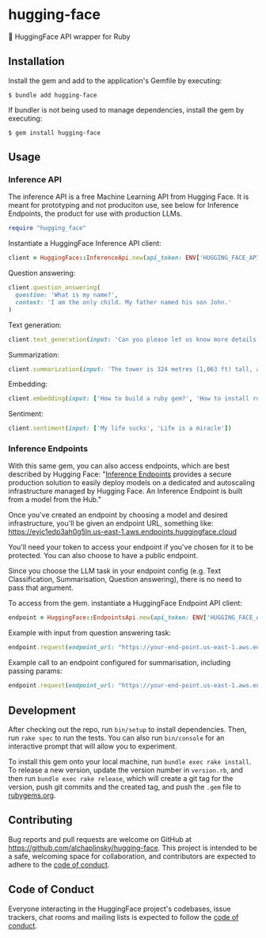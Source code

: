 # hugging-face

🤗 HuggingFace API wrapper for Ruby

## Installation

Install the gem and add to the application's Gemfile by executing:

```
$ bundle add hugging-face
```

If bundler is not being used to manage dependencies, install the gem by executing:

```
$ gem install hugging-face
```

## Usage


### Inference API

The inference API is a free Machine Learning API from Hugging Face. It is meant for prototyping and not produciton use, see below for Inference Endpoints, the product for use with production LLMs.

```ruby
require "hugging_face"
```

Instantiate a HuggingFace Inference API client:

```ruby
client = HuggingFace::InferenceApi.new(api_token: ENV['HUGGING_FACE_API_TOKEN'])
```

Question answering:

```ruby
client.question_answering(
  question: 'What is my name?',
  context: 'I am the only child. My father named his son John.'
)
```

Text generation:

```ruby
client.text_generation(input: 'Can you please let us know more details about your ')
```

Summarization:

```ruby
client.summarization(input: 'The tower is 324 metres (1,063 ft) tall, about the same height as an 81-storey building, and the tallest structure in Paris. Its base is square, measuring 125 metres (410 ft) on each side. During its construction, the Eiffel Tower surpassed the Washington Monument to become the tallest man-made structure in the world, a title it held for 41 years until the Chrysler Building in New York City was finished in 1930.')
```

Embedding:

```ruby
client.embedding(input: ['How to build a ruby gem?', 'How to install ruby gem?'])
```

Sentiment:

```ruby
client.sentiment(input: ['My life sucks', 'Life is a miracle'])
```

### Inference Endpoints

With this same gem, you can also access endpoints, which are best described by Hugging Face: "[Inference Endpoints](https://huggingface.co/docs/inference-endpoints/index) provides a secure production solution to easily deploy models on a dedicated and autoscaling infrastructure managed by Hugging Face. An Inference Endpoint is built from a model from the Hub."

Once you've created an endpoint by choosing a model and desired infrastructure, you'll be given an endpoint URL, something like: https://eyic1edp3ah0g5ln.us-east-1.aws.endpoints.huggingface.cloud

You'll need your token to access your endpoint if you've chosen for it to be protected. You can also choose to have a public endpoint.

Since you choose the LLM task in your endpoint config (e.g. Text Classification, Summarisation, Question answering), there is no need to pass that argument.

To access from the gem. instantiate a HuggingFace Endpoint API client:

```ruby
endpoint = HuggingFace::EndpointsApi.new(api_token: ENV['HUGGING_FACE_API_TOKEN'])
```

Example with input from question answering task:

```ruby
endpoint.request(endpoint_url: "https://your-end-point.us-east-1.aws.endpoints.huggingface.cloud", input: { context: some_text, question: question } 
```

Example call to an endpoint configured for summarisation, including passing params:

```ruby
endpoint.request(endpoint_url: "https://your-end-point.us-east-1.aws.endpoints.huggingface.cloud", input: some_text, params: { min_length:  32, max_length: 64 } )
```


## Development

After checking out the repo, run `bin/setup` to install dependencies. Then, run `rake spec` to run the tests. You can also run `bin/console` for an interactive prompt that will allow you to experiment.

To install this gem onto your local machine, run `bundle exec rake install`. To release a new version, update the version number in `version.rb`, and then run `bundle exec rake release`, which will create a git tag for the version, push git commits and the created tag, and push the `.gem` file to [rubygems.org](https://rubygems.org).

## Contributing

Bug reports and pull requests are welcome on GitHub at https://github.com/alchaplinsky/hugging-face. This project is intended to be a safe, welcoming space for collaboration, and contributors are expected to adhere to the [code of conduct](https://github.com/alchaplinsky/hugging-face/blob/main/CODE_OF_CONDUCT.md).

## Code of Conduct

Everyone interacting in the HuggingFace project's codebases, issue trackers, chat rooms and mailing lists is expected to follow the [code of conduct](https://github.com/alchaplinsky/hugging-face/blob/main/CODE_OF_CONDUCT.md).

